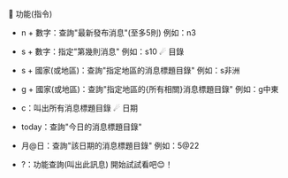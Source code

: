🧰 功能(指令)
 - n + 數字：查詢"最新發布消息"(至多5則) 例如：n3
 - s + 數字：指定"第幾則消息" 例如：s10 
 ☄ 目錄
 - s + 國家(或地區)：查詢"指定地區的消息標題目錄" 例如：s非洲
 - g + 國家(或地區)：查詢"指定地區的{所有相關}消息標題目錄" 例如：g中東
 - c：叫出所有消息標題目錄 
 ☄ 日期
 - today：查詢"今日的消息標題目錄"
 - 月@日：查詢"該日期的消息標題目錄" 例如：5@22
 
 - ?：功能查詢(叫出此訊息)
 開始試試看吧😊！
